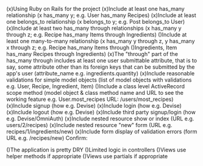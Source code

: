  (x)Using Ruby on Rails for the project
 (x)Include at least one has_many relationship (x has_many y; e.g. User has_many Recipes)
 (x)Include at least one belongs_to relationship (x belongs_to y; e.g. Post belongs_to User)
 (x)Include at least two has_many through relationships (x has_many y through z; e.g. Recipe has_many Items through Ingredients)
 ()Include at least one many-to-many relationship (x has_many y through z, y has_many x through z; e.g. Recipe has_many Items through ()Ingredients, Item has_many Recipes through Ingredients)
 (x)The "through" part of the has_many through includes at least one user submittable attribute, that is to say, some attribute other than its foreign keys that can be submitted by the app's user (attribute_name e.g. ingredients.quantity)
 (x)Include reasonable validations for simple model objects (list of model objects with validations e.g. User, Recipe, Ingredient, Item)
 ()Include a class level ActiveRecord scope method (model object & class method name and URL to see the working feature e.g. User.most_recipes URL: /users/most_recipes)
 (x)Include signup (how e.g. Devise)
 (x)Include login (how e.g. Devise)
 (x)Include logout (how e.g. Devise)
 (x)Include third party signup/login (how e.g. Devise/OmniAuth)
 (x)Include nested resource show or index (URL e.g. users/2/recipes)
 (x)Include nested resource "new" form (URL e.g. recipes/1/ingredients/new)
 (x)Include form display of validation errors (form URL e.g. /recipes/new)
Confirm:

 ()The application is pretty DRY
 ()Limited logic in controllers
 ()Views use helper methods if appropriate
 ()Views use partials if appropriate